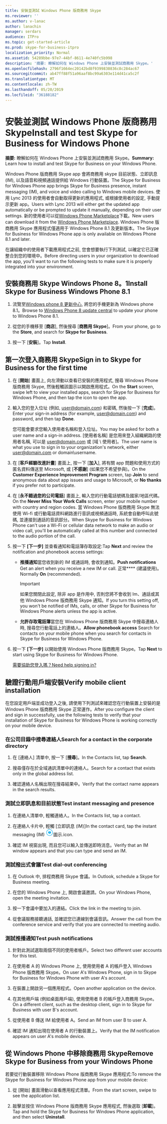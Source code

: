 ```yaml
---
title: 安裝並測試 Windows Phone 版商務用 Skype
ms.reviewer: ''
ms.author: v-lanac
author: lanachin
manager: serdars
audience: ITPro
ms.topic: get-started-article
ms.prod: skype-for-business-itpro
localization_priority: Normal
ms.assetid: 54289bbe-97e7-44bf-8611-4e740fc5b998
description: '摘要: 瞭解如何在 Windows Phone 上安裝並測試商務用 Skype。'
ms.openlocfilehash: 2796f1664ec20142bd8f9399830836c8c284ac67
ms.sourcegitcommit: ab47ff88f51a96aaf8bc99a6303e114d41ca5c2f
ms.translationtype: MT
ms.contentlocale: zh-TW
ms.lasthandoff: 05/20/2019
ms.locfileid: "36188182"
---
```

# <a name="install-and-test-skype-for-business-for-windows-phone"></a><span data-ttu-id="62570-103">安裝並測試 Windows Phone 版商務用 Skype</span><span class="sxs-lookup"><span data-stu-id="62570-103">Install and test Skype for Business for Windows Phone</span></span>
 
<span data-ttu-id="62570-104">**摘要:** 瞭解如何在 Windows Phone 上安裝並測試商務用 Skype。</span><span class="sxs-lookup"><span data-stu-id="62570-104">**Summary:** Learn how to install and test Skype for Business on your Windows Phone.</span></span>
  
<span data-ttu-id="62570-105">Windows Phone 版商務用 Skype app 會將商務用 skype 目前狀態、立即訊息 (IM), 以及語音和視頻通話提供給 Windows 行動裝置。</span><span class="sxs-lookup"><span data-stu-id="62570-105">The Skype for Business for Windows Phone app brings Skype for Business presence, instant messaging (IM), and voice and video calling to Windows mobile devices.</span></span> <span data-ttu-id="62570-106">使用 Lync 2013 的使用者會自動取得更新的應用程式, 或根據使用者的設定, 手動提示更新 app。</span><span class="sxs-lookup"><span data-stu-id="62570-106">Users with Lync 2013 will either get the updated app automatically or be prompted to update it manually, depending on their user settings.</span></span> <span data-ttu-id="62570-107">新的使用者可以從[Windows Phone Marketplace](https://go.microsoft.com/fwlink/p/?linkid=231901)下載。</span><span class="sxs-lookup"><span data-stu-id="62570-107">New users can download it from the [Windows Phone Marketplace](https://go.microsoft.com/fwlink/p/?linkid=231901).</span></span> <span data-ttu-id="62570-108">Windows Phone 版商務用 Skype 應用程式僅適用于 Windows Phone 8.1 及更新版本。</span><span class="sxs-lookup"><span data-stu-id="62570-108">The Skype for Business for Windows Phone app is only available on Windows Phone 8.1 and later.</span></span>
  
<span data-ttu-id="62570-109">在讓組織中的使用者下載應用程式之前, 您會想要執行下列測試, 以確定它已正確整合到您的環境中。</span><span class="sxs-lookup"><span data-stu-id="62570-109">Before directing users in your organization to download the app, you'll want to run the following tests to make sure it is properly integrated into your environment.</span></span> 
  
## <a name="install-skype-for-business-windows-phone-81"></a><span data-ttu-id="62570-110">安裝商務用 Skype Windows Phone 8。1</span><span class="sxs-lookup"><span data-stu-id="62570-110">Install Skype for Business Windows Phone 8.1</span></span>

1. <span data-ttu-id="62570-111">流覽至[Windows phone 8 更新中心](https://www.windowsphone.com/en-us/how-to/wp8/update-central), 將您的手機更新為 Windows phone 8.1。</span><span class="sxs-lookup"><span data-stu-id="62570-111">Browse to [Windows Phone 8 update central](https://www.windowsphone.com/en-us/how-to/wp8/update-central) to update your phone to Windows Phone 8.1.</span></span>
    
2. <span data-ttu-id="62570-112">從您的手機移至 [**商店**], 然後搜尋 [**商務用 Skype**]。</span><span class="sxs-lookup"><span data-stu-id="62570-112">From your phone, go to the **Store**, and search for **Skype for Business**.</span></span>
    
3. <span data-ttu-id="62570-113">按一下 [**安裝**]。</span><span class="sxs-lookup"><span data-stu-id="62570-113">Tap **Install**.</span></span> 
    
## <a name="sign-in-to-skype-for-business-for-the-first-time"></a><span data-ttu-id="62570-114">第一次登入商務用 Skype</span><span class="sxs-lookup"><span data-stu-id="62570-114">Sign in to Skype for Business for the first time</span></span>

1. <span data-ttu-id="62570-115">在 [**開始**] 畫面上, 向左滑動以查看已安裝的應用程式, 搜尋 Windows Phone 版商務用 Skype, 然後輕觸該圖示以開啟應用程式。</span><span class="sxs-lookup"><span data-stu-id="62570-115">On the **Start** screen, swipe left to view your installed apps, search for Skype for Business for Windows Phone, and then tap the icon to open the app.</span></span>
    
2. <span data-ttu-id="62570-116">輸入您的登入位址 (例如, user@domain.com) 和密碼, 然後按一下 [**完成**]。</span><span class="sxs-lookup"><span data-stu-id="62570-116">Enter your sign-in address (for example, user@domain.com) and password, and then tap **Done**.</span></span>
    
     <span data-ttu-id="62570-117">您可能會要求您輸入使用者名稱和登入位址。</span><span class="sxs-lookup"><span data-stu-id="62570-117">You may be asked for both a user name and a sign-in address.</span></span> <span data-ttu-id="62570-118">[使用者名稱] 是您用來登入組織網路的使用者名稱, 可以是 user@domain.com 或 [域 \ 使用者]。</span><span class="sxs-lookup"><span data-stu-id="62570-118">The user name is what you use to sign in to your organization's network, either user@domain.com or domain\username.</span></span>
    
3. <span data-ttu-id="62570-119">在 [**客戶經驗改進計畫**] 畫面上, 按一下 [**加入**], 將有關 app 問題和使用方式的匿名資料傳送至 Microsoft, 或 [**不感謝**] (如果您不希望參與)。</span><span class="sxs-lookup"><span data-stu-id="62570-119">On the **Customer Experience Improvement Program** screen, tap **Join** to send anonymous data about app issues and usage to Microsoft, or **No thanks** if you prefer not to participate.</span></span>
    
4. <span data-ttu-id="62570-120">在 [**永不錯過您的公司電話**] 畫面上, 輸入您的行動電話號碼及國家/地區代碼。</span><span class="sxs-lookup"><span data-stu-id="62570-120">On the **Never Miss Your Work Calls** screen, enter your mobile number with country and region codes.</span></span> <span data-ttu-id="62570-121">當 Windows Phone 版商務用 Skype 無法使用 Wi-fi 或行動電話資料網路進行音訊或視頻通話時, 系統會自動呼叫此號碼, 並連接到通話的音訊部分。</span><span class="sxs-lookup"><span data-stu-id="62570-121">When Skype for Business for Windows Phone can't use a Wi-Fi or cellular data network to make an audio or video call, you'll be automatically called at this number and connected to the audio portion of the call.</span></span>
    
5. <span data-ttu-id="62570-122">按一下 **[下一步]** 並查看通知和電話簿存取設定:</span><span class="sxs-lookup"><span data-stu-id="62570-122">Tap **Next** and review the notification and phonebook access settings:</span></span>
    
   - <span data-ttu-id="62570-123">**推播通知**當您收到新的 IM 或通話時, 會收到通知。</span><span class="sxs-lookup"><span data-stu-id="62570-123">**Push notifications** Get an alert when you receive a new IM or call.</span></span> <span data-ttu-id="62570-124">正常\*\*\*\* (建議使用)。</span><span class="sxs-lookup"><span data-stu-id="62570-124">Normally **On** (recommended).</span></span>
    
     > [!IMPORTANT]
     > <span data-ttu-id="62570-125">如果您關閉此設定, 除非 app 是作用中, 否則您將不會收到 Im、通話或其他 Windows Phone 版商務用 Skype 通知。</span><span class="sxs-lookup"><span data-stu-id="62570-125">If you turn this setting off, you won't be notified of IMs, calls, or other Skype for Business for Windows Phone alerts unless the app is active.</span></span> 
  
   - <span data-ttu-id="62570-126">**允許存取電話簿**當您在 Windows Phone 版商務用 Skype 中搜尋連絡人時, 搜尋您行動電話上的連絡人。</span><span class="sxs-lookup"><span data-stu-id="62570-126">**Allow phonebook access** Search for contacts on your mobile phone when you search for contacts in Skype for Business for Windows Phone.</span></span>
    
6. <span data-ttu-id="62570-127">按一下 **[下一步]** 以開始使用 Windows Phone 版商務用 Skype。</span><span class="sxs-lookup"><span data-stu-id="62570-127">Tap **Next** to start using Skype for Business for Windows Phone.</span></span>
    
    [<span data-ttu-id="62570-128">需要協助您登入嗎？</span><span class="sxs-lookup"><span data-stu-id="62570-128">Need help signing in?</span></span>](https://support.office.com/article/6b827683-ad55-471a-bd4b-3d4ec098bf75)
    
## <a name="verify-mobile-client-installation"></a><span data-ttu-id="62570-129">驗證行動用戶端安裝</span><span class="sxs-lookup"><span data-stu-id="62570-129">Verify mobile client installation</span></span>

<span data-ttu-id="62570-130">在您設定用戶端並成功登入之後, 請使用下列測試來確認您在行動裝置上安裝的是 Windows Phone 版商務用 Skype 正常運作。</span><span class="sxs-lookup"><span data-stu-id="62570-130">After you configure the client and sign in successfully, use the following tests to verify that your installation of Skype for Business for Windows Phone is working correctly on your mobile device.</span></span>
  
### <a name="search-for-a-contact-in-the-corporate-directory"></a><span data-ttu-id="62570-131">在公司目錄中搜尋連絡人</span><span class="sxs-lookup"><span data-stu-id="62570-131">Search for a contact in the corporate directory</span></span>

1. <span data-ttu-id="62570-132">在 [連絡人] 清單中, 按一下 [**搜尋**]。</span><span class="sxs-lookup"><span data-stu-id="62570-132">In the Contacts list, tap **Search**.</span></span>
    
2. <span data-ttu-id="62570-133">搜尋僅存在於全域通訊清單中的連絡人。</span><span class="sxs-lookup"><span data-stu-id="62570-133">Search for a contact that exists only in the global address list.</span></span>
    
3. <span data-ttu-id="62570-134">確認連絡人名稱出現在搜尋結果中。</span><span class="sxs-lookup"><span data-stu-id="62570-134">Verify that the contact name appears in the search results.</span></span>
    
### <a name="test-instant-messaging-and-presence"></a><span data-ttu-id="62570-135">測試立即訊息和目前狀態</span><span class="sxs-lookup"><span data-stu-id="62570-135">Test instant messaging and presence</span></span>

1. <span data-ttu-id="62570-136">在連絡人清單中, 輕觸連絡人。</span><span class="sxs-lookup"><span data-stu-id="62570-136">In the Contacts list, tap a contact.</span></span>
    
2. <span data-ttu-id="62570-137">在連絡人卡片中, 輕觸 [立即訊息 (IM)]</span><span class="sxs-lookup"><span data-stu-id="62570-137">In the contact card, tap the instant messaging (IM)</span></span> ![商務用 Skype 中立即訊息的圖示](../../media/90f8d5fa-7968-4ef7-bf5b-dddf9b893905.png)<span data-ttu-id="62570-139">圖示.</span><span class="sxs-lookup"><span data-stu-id="62570-139">icon.</span></span>
    
3. <span data-ttu-id="62570-140">確認 IM 視窗出現, 而且您可以輸入並傳送即時消息。</span><span class="sxs-lookup"><span data-stu-id="62570-140">Verify that an IM window appears and that you can type and send an IM.</span></span>
    
### <a name="test-dial-out-conferencing"></a><span data-ttu-id="62570-141">測試撥出式會議</span><span class="sxs-lookup"><span data-stu-id="62570-141">Test dial-out conferencing</span></span>

1. <span data-ttu-id="62570-142">在 Outlook 中, 排程商務用 Skype 會議。</span><span class="sxs-lookup"><span data-stu-id="62570-142">In Outlook, schedule a Skype for Business meeting.</span></span>
    
2. <span data-ttu-id="62570-143">在您的 Windows Phone 上, 開啟會議邀請。</span><span class="sxs-lookup"><span data-stu-id="62570-143">On your Windows Phone, open the meeting invitation.</span></span>
    
3. <span data-ttu-id="62570-144">按一下會議中要加入的連結。</span><span class="sxs-lookup"><span data-stu-id="62570-144">Click the link in the meeting to join.</span></span>
    
4. <span data-ttu-id="62570-145">從會議服務接聽通話, 並確認您已連線到會議音訊。</span><span class="sxs-lookup"><span data-stu-id="62570-145">Answer the call from the conference service and verify that you are connected to meeting audio.</span></span>
    
### <a name="test-push-notifications"></a><span data-ttu-id="62570-146">測試推播通知</span><span class="sxs-lookup"><span data-stu-id="62570-146">Test push notifications</span></span>

1. <span data-ttu-id="62570-147">針對此測試選取兩個不同的使用者帳戶。</span><span class="sxs-lookup"><span data-stu-id="62570-147">Select two different user accounts for this test.</span></span> 
    
2. <span data-ttu-id="62570-148">在使用者 A 的 Windows Phone 上, 使用使用者 A 的帳戶登入 Windows Phone 版商務用 Skype。</span><span class="sxs-lookup"><span data-stu-id="62570-148">On user A's Windows Phone, sign in to Skype for Business for Windows Phone with user A's account.</span></span>
    
3. <span data-ttu-id="62570-149">在裝置上開啟另一個應用程式。</span><span class="sxs-lookup"><span data-stu-id="62570-149">Open another application on the device.</span></span>
    
4. <span data-ttu-id="62570-150">在其他用戶端 (例如桌面用戶端), 使用使用者 B 的帳戶登入商務用 Skype。</span><span class="sxs-lookup"><span data-stu-id="62570-150">On a different client, such as the desktop client, sign in to Skype for Business with user B's account.</span></span>
    
5. <span data-ttu-id="62570-151">從使用者 B 傳送 IM 給使用者 A。</span><span class="sxs-lookup"><span data-stu-id="62570-151">Send an IM from user B to user A.</span></span>
    
6. <span data-ttu-id="62570-152">確認 IM 通知出現在使用者 A 的行動裝置上。</span><span class="sxs-lookup"><span data-stu-id="62570-152">Verify that the IM notification appears on user A's mobile device.</span></span>
    
## <a name="remove-skype-for-business-from-your-windows-phone"></a><span data-ttu-id="62570-153">從 Windows Phone 中移除商務用 Skype</span><span class="sxs-lookup"><span data-stu-id="62570-153">Remove Skype for Business from your Windows Phone</span></span>

<span data-ttu-id="62570-154">若要從行動裝置移除 Windows Phone 版商務用 Skype 應用程式:</span><span class="sxs-lookup"><span data-stu-id="62570-154">To remove the Skype for Business for Windows Phone app from your mobile device:</span></span> 
  
1. <span data-ttu-id="62570-155">從 [開始] 畫面滑動以查看應用程式清單。</span><span class="sxs-lookup"><span data-stu-id="62570-155">From the start screen, swipe to see the application list.</span></span> 
    
2. <span data-ttu-id="62570-156">敲擊並按住 Windows Phone 版商務用 Skype 應用程式, 然後選取 [**卸載**]。</span><span class="sxs-lookup"><span data-stu-id="62570-156">Tap and hold the Skype for Business for Windows Phone application, and then select **Uninstall**.</span></span>
    


